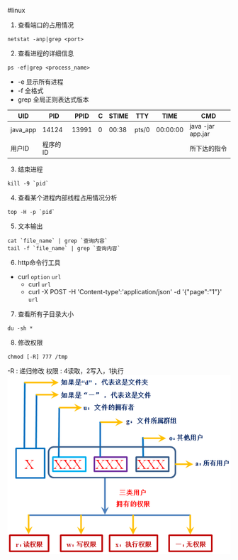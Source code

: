 #linux
1. 查看端口的占用情况
```
netstat -anp|grep <port>
```

2. 查看进程的详细信息
```
ps -ef|grep <process_name>
```
* -e 显示所有进程
* -f 全格式
* grep 全局正则表达式版本

|UID               | PID      |PPID    |C     |STIME    |TTY     |TIME       |CMD              |
|------------------|----------|--------|------|---------|--------|-----------|-----------------|
|java_app          |14124     |13991   | 0    | 00:38   | pts/0  | 00:00:00  |java -jar app.jar|
|用户ID            | 程序的ID  |        |      |         |        |           |所下达的指令      |

3. 结束进程
```
kill -9 `pid`
```

4. 查看某个进程内部线程占用情况分析
```
top -H -p `pid`
```





5. 文本输出
```
cat `file_name` | grep `查询内容`
tail -f `file_name` | grep `查询内容`
```

6. http命令行工具
* curl  `option`  `url`
    * curl `url`
    * curl -X POST -H 'Content-type':'application/json'  -d '{"page":"1"}'  `url`
    
7. 查看所有子目录大小
```
du -sh *
```

8. 修改权限
```
chmod [-R] 777 /tmp
```
-R : 递归修改
权限 : 4读取，2写入，1执行
![linux-chomd](images/linux-chmod.png)